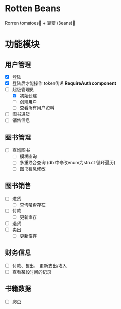 # Rotten Beans

Rorren tomatoes🍅 + 豆瓣 (Beans)🫘

# 功能模块

## 用户管理

- [x] 登陆
- [x] 登陆后才能操作 token传递 **RequireAuth component**
- [ ] 超级管理员
  - [x] 初始创建
  - [ ] 创建用户
  - [ ] 查看所有用户资料
- [ ] 图书进货
- [ ] 销售信息 

## 图书管理

- [ ] 查询图书
  - [ ] 模糊查询
  - [ ] 多重联合查询 (db 中修改enum为struct 循环遍历)
  - [ ] 图书信息修改

## 图书销售

- [ ] 进货
  - [ ] 查询是否存在
- [ ] 付款
  - [ ] 更新库存
- [ ] 退货
- [ ] 卖出
  - [ ] 更新库存

## 财务信息

- [ ] 付款、售出， 更新支出/收入
- [ ] 查看某段时间的记录

## 书籍数据

- [ ] 爬虫